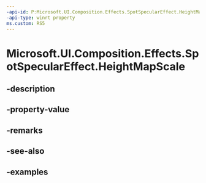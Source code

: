 ```yaml
---
-api-id: P:Microsoft.UI.Composition.Effects.SpotSpecularEffect.HeightMapScale
-api-type: winrt property
ms.custom: RS5
---
```


<!-- Property syntax.
public float HeightMapScale { get;  set; }
-->

# Microsoft.UI.Composition.Effects.SpotSpecularEffect.HeightMapScale

## -description

## -property-value

## -remarks

## -see-also

## -examples

